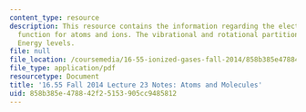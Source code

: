 ```yaml
---
content_type: resource
description: This resource contains the information regarding the electronic partition
  function for atoms and ions. The vibrational and rotational partition functions.
  Energy levels.
file: null
file_location: /coursemedia/16-55-ionized-gases-fall-2014/858b385e478842f25153905cc9485812_MIT16_55F14_Lecture23.pdf
file_type: application/pdf
resourcetype: Document
title: '16.55 Fall 2014 Lecture 23 Notes: Atoms and Molecules'
uid: 858b385e-4788-42f2-5153-905cc9485812
---
```

